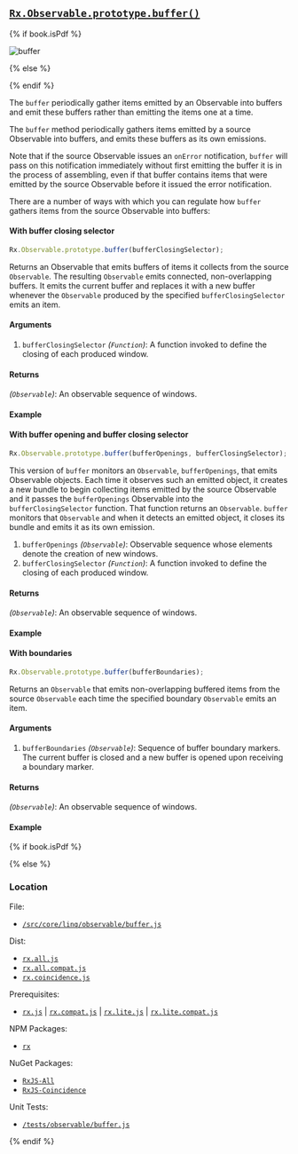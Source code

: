 ## [`Rx.Observable.prototype.buffer()`](https://github.com/Reactive-Extensions/RxJS/blob/master/src/core/linq/observable/buffer.js)

{% if book.isPdf %}

![buffer](http://reactivex.io/documentation/operators/images/Buffer.png)

{% else %}



{% endif %}

The `buffer` periodically gather items emitted by an Observable into buffers and emit these buffers rather than emitting the items one at a time.

The `buffer` method periodically gathers items emitted by a source Observable into buffers, and emits these buffers as its own emissions.

Note that if the source Observable issues an `onError` notification, `buffer` will pass on this notification immediately without first emitting the buffer it is in the process of assembling, even if that buffer contains items that were emitted by the source Observable before it issued the error notification.

There are a number of ways with which you can regulate how `buffer` gathers items from the source Observable into buffers:

#### With buffer closing selector
```js
Rx.Observable.prototype.buffer(bufferClosingSelector);
```

Returns an Observable that emits buffers of items it collects from the source `Observable`. The resulting `Observable` emits connected, non-overlapping buffers. It emits the current buffer and replaces it with a new buffer whenever the `Observable` produced by the specified `bufferClosingSelector` emits an item.

#### Arguments
1. `bufferClosingSelector` *(`Function`)*: A function invoked to define the closing of each produced window.

#### Returns
*(`Observable`)*: An observable sequence of windows.

#### Example

[](http://jsbin.com/peyeni/1/embed?js,console)

#### With buffer opening and buffer closing selector
```js
Rx.Observable.prototype.buffer(bufferOpenings, bufferClosingSelector);
```

This version of `buffer` monitors an `Observable`, `bufferOpenings`, that emits Observable objects. Each time it observes such an emitted object, it creates a new bundle to begin collecting items emitted by the source Observable and it passes the `bufferOpenings` Observable into the `bufferClosingSelector` function. That function returns an `Observable`. `buffer` monitors that `Observable` and when it detects an emitted object, it closes its bundle and emits it as its own emission.

1. `bufferOpenings` *(`Observable`)*: Observable sequence whose elements denote the creation of new windows.
2. `bufferClosingSelector` *(`Function`)*: A function invoked to define the closing of each produced window.

#### Returns
*(`Observable`)*: An observable sequence of windows.

#### Example

[](http://jsbin.com/meqizo/1/embed?js,console)

#### With boundaries
```js
Rx.Observable.prototype.buffer(bufferBoundaries);
```

Returns an `Observable` that emits non-overlapping buffered items from the source `Observable` each time the specified boundary `Observable` emits an item.

#### Arguments
1. `bufferBoundaries` *(`Observable`)*: Sequence of buffer boundary markers. The current buffer is closed and a new buffer is opened upon receiving a boundary marker.

#### Returns
*(`Observable`)*: An observable sequence of windows.

#### Example

[](http://jsbin.com/jacapa/1/embed?js,console)

{% if book.isPdf %}



{% else %}

### Location

File:
- [`/src/core/linq/observable/buffer.js`](https://github.com/Reactive-Extensions/RxJS/blob/master/src/core/linq/observable/buffer.js)

Dist:
- [`rx.all.js`](https://github.com/Reactive-Extensions/RxJS/blob/master/dist/rx.all.js)
- [`rx.all.compat.js`](https://github.com/Reactive-Extensions/RxJS/blob/master/dist/rx.all.js)
- [`rx.coincidence.js`](https://github.com/Reactive-Extensions/RxJS/blob/master/dist/rx.coincidence.js)

Prerequisites:
- [`rx.js`](https://github.com/Reactive-Extensions/RxJS/blob/master/dist/rx.js) | [`rx.compat.js`](https://github.com/Reactive-Extensions/RxJS/blob/master/dist/rx.compat.js) | [`rx.lite.js`](https://github.com/Reactive-Extensions/RxJS/blob/master/dist/rx.lite.js) | [`rx.lite.compat.js`](https://github.com/Reactive-Extensions/RxJS/blob/master/dist/rx.lite.compat.js)

NPM Packages:
- [`rx`](https://www.npmjs.org/package/rx)

NuGet Packages:
- [`RxJS-All`](http://www.nuget.org/packages/RxJS-All/)
- [`RxJS-Coincidence`](http://www.nuget.org/packages/RxJS-Coincidence/)

Unit Tests:
- [`/tests/observable/buffer.js`](https://github.com/Reactive-Extensions/RxJS/blob/master/tests/observable/buffer.js)

{% endif %}